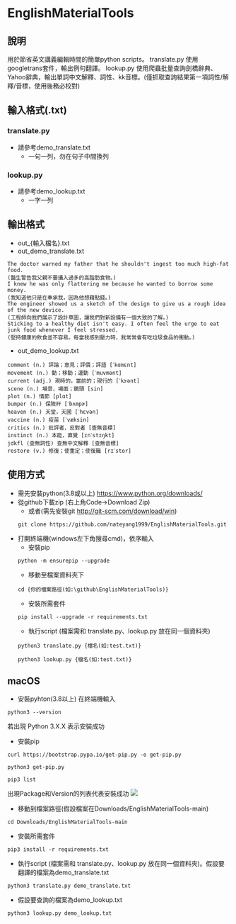 # EnglishMaterialTools
## 說明
用於節省英文講義編輯時間的簡單python scripts。
translate.py 使用googletrans套件，輸出例句翻譯。
lookup.py 使用爬蟲批量查詢劍橋辭典、Yahoo辭典，輸出單詞中文解釋、詞性、kk音標。(僅抓取查詢結果第一項詞性/解釋/音標，使用後務必校對)
## 輸入格式(.txt)
### translate.py
* 請參考demo_translate.txt
    * 一句一列，勿在句子中間換列
### lookup.py
* 請參考demo_lookup.txt
    * 一字一列
## 輸出格式
* out_{輸入檔名}.txt
* out_demo_translate.txt
```
The doctor warned my father that he shouldn't ingest too much high-fat food.
(醫生警告我父親不要攝入過多的高脂肪食物。)
I knew he was only flattering me because he wanted to borrow some money.
(我知道他只是在奉承我，因為他想藉點錢。)
The engineer showed us a sketch of the design to give us a rough idea of the new device.
(工程師向我們展示了設計草圖，讓我們對新設備有一個大致的了解。)
Sticking to a healthy diet isn't easy. I often feel the urge to eat junk food whenever I feel stressed.
(堅持健康的飲食並不容易。每當我感到壓力時，我常常會有吃垃圾食品的衝動。)
```
* out_demo_lookup.txt
```
comment (n.) 評論；意見；評價；評語 [ˋkɑmɛnt] 
movement (n.) 動；移動；運動 [ˋmuvmənt] 
current (adj.) 現時的，當前的；現行的 [ˋkɝənt] 
scene (n.) 場景，場面；鏡頭 [sin] 
plot (n.) 情節 [plɑt] 
bumper (n.) 保險杆 [ˋbʌmpɚ] 
heaven (n.) 天堂，天國 [ˋhɛvən] 
vaccine (n.) 疫苗 [ˋvæksin] 
critics (n.) 批評者，反對者 [查無音標]
instinct (n.) 本能，直覺 [ɪnˋstɪŋkt] 
jdkfl (查無詞性) 查無中文解釋 [查無音標]
restore (v.) 修復；使重定；使復職 [rɪˋstor] 
```

## 使用方式
* 需先安裝python(3.8或以上) https://www.python.org/downloads/
* 從github下載zip (右上角Code->Download Zip)
    * 或者(需先安裝git http://git-scm.com/download/win)  
    ```
    git clone https://github.com/nateyang1999/EnglishMaterialTools.git
    ```
* 打開終端機(windows左下角搜尋cmd)，依序輸入
    * 安裝pip
    ```
    python -m ensurepip --upgrade
    ```
    * 移動至檔案資料夾下
    ```
    cd {你的檔案路徑(如:\github\EnglishMaterialTools)}
    ```
    * 安裝所需套件
    ```
    pip install --upgrade -r requirements.txt
    ```
    * 執行script (檔案需和 translate.py、lookup.py 放在同一個資料夾)
    ```
    python3 translate.py {檔名(如:test.txt)}
    ```
    ```
    python3 lookup.py {檔名(如:test.txt)}
    ```
## macOS
* 安裝pyhton(3.8以上)
在終端機輸入
```
python3 --version
```
若出現 Python 3.X.X 表示安裝成功
* 安裝pip
```
curl https://bootstrap.pypa.io/get-pip.py -o get-pip.py
```
```
python3 get-pip.py
```
```
pip3 list
```
出現Package和Version的列表代表安裝成功
![](https://i.imgur.com/RsG8dNw.png)

* 移動到檔案路徑(假設檔案在Downloads/EnglishMaterialTools-main)
```
cd Downloads/EnglishMaterialTools-main
```
* 安裝所需套件
```
pip3 install -r requirements.txt
```
* 執行script (檔案需和 translate.py、lookup.py 放在同一個資料夾)。假設要翻譯的檔案為demo_translate.txt
```
python3 translate.py demo_translate.txt
```
* 假設要查詢的檔案為demo_lookup.txt
```
python3 lookup.py demo_lookup.txt
```
